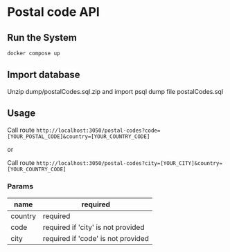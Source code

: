 # Postal code API

## Run the System

```bash
docker compose up
```

## Import database

Unzip dump/postalCodes.sql.zip and import psql dump file postalCodes.sql

## Usage

Call route `http://localhost:3050/postal-codes?code=[YOUR_POSTAL_CODE]&country=[YOUR_COUNTRY_CODE]`

or

Call route `http://localhost:3050/postal-codes?city=[YOUR_CITY]&country=[YOUR_COUNTRY_CODE]`

### Params

| name    | required                           |
| ------- | ---------------------------------- |
| country | required                           |
| code    | required if 'city' is not provided |
| city    | required if 'code' is not provided |

